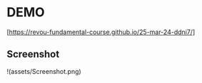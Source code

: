 # DEMO
[https://revou-fundamental-course.github.io/25-mar-24-ddni7/]

## Screenshot

!(assets/Screenshot.png)
